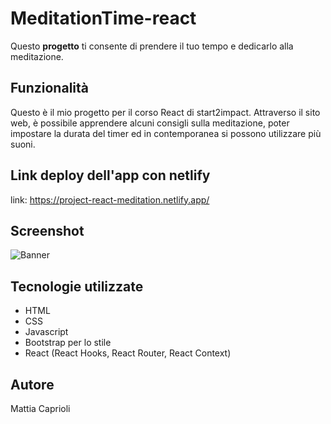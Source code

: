 # MeditationTime-react

Questo **progetto** ti consente di prendere il tuo tempo e dedicarlo alla meditazione.

## Funzionalità

Questo è il mio progetto per il corso React di start2impact. 
Attraverso il sito web, è possibile apprendere alcuni consigli sulla meditazione, poter impostare la durata del timer ed in contemporanea si possono utilizzare più suoni.

## Link deploy dell'app con netlify

link: https://project-react-meditation.netlify.app/

## Screenshot

![Banner](https://github.com/mattiacaprioli/project-react/blob/main/src/images/Screenshot.png)

## Tecnologie utilizzate

- HTML
- CSS
- Javascript
- Bootstrap per lo stile
- React (React Hooks, React Router, React Context)

## Autore

Mattia Caprioli